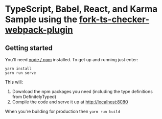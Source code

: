 # TypeScript, Babel, React, and Karma Sample using the [fork-ts-checker-webpack-plugin](https://github.com/Realytics/fork-ts-checker-webpack-plugin)

## Getting started

You'll need [node / npm](https://nodejs.org/) installed.  To get up and running just enter:

```
yarn install
yarn run serve
```

This will:

1. Download the npm packages you need (including the type definitions from DefinitelyTyped)
2. Compile the code and serve it up at [http://localhost:8080](http://localhost:8080)

When you're building for production then `yarn run build`